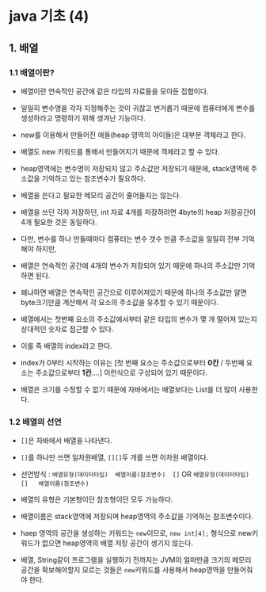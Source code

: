 # java 기초 (4)

## 1. 배열

### 1.1 배열이란?
- 배열이란 연속적인 공간에 같은 타입의 자료들을 모아둔 집합이다.
- 일일히 변수명을 각자 지정해주는 것이 귀찮고 번거롭기 때문에 컴퓨터에게 변수를 생성하라고 명령하기 위해 생겨난 기능이다.

- new를 이용해서 만들어진 애들(heap 영역의 아이들)은 대부분 객체라고 한다. 
- 배열도 new 키워드를 통해서 만들어지기 때문에 객체라고 할 수 있다.
- heap영역에는 변수명이 저장되지 않고 주소값만 저장되기 때문에, stack영역에 주소값을 기억하고 있는 참조변수가 필요하다.

- 배열을 쓴다고 필요한 메모리 공간이 줄어들지는 않는다. 
- 배열을 쓰던 각자 저장하던, int 자료 4개를 저장하려면 4byte의 heap 저장공간이 4개 필요한 것은 동일하다.
- 다만, 변수를 하나 만들때마다 컴퓨터는 변수 갯수 만큼 주소값을 일일히 전부 기억해야 하지만, 
- 배열은 연속적인 공간에 4개의 변수가 저장되어 있기 때문에 하나의 주소값만 기억하면 된다. 
- 왜냐하면 배열은 연속적인 공간으로 이루어져있기 때문에 하나의 주소값만 알면 byte크기만큼 계산해서 각 요소의 주소값을 유추할 수 있기 때문이다.

- 배열에서는 첫번째 요소의 주소값에서부터 같은 타입의 변수가 몇 개 떨어져 있는지 상대적인 숫자로 접근할 수 있다.
- 이를 즉 배열의 index라고 한다.
- index가 0부터 시작하는 이유는 [첫 번째 요소는 주소값으로부터 **0칸** / 두번째 요소는 주소값으로부터 **1칸**....] 이런식으로 구성되어 있기 때문이다.

- 배열은 크기를 수정할 수 없기 때문에 자바에서는 배열보다는 List를 더 많이 사용한다. 

### 1.2 배열의 선언
- `[]`은 자바에서 배열을 나타낸다. 
- `[]`를 하나만 쓰면 일차원배열, `[][]`두 개를 쓰면 이차원 배열이다. 

- 선언방식 : `배열유형(데이터타입)  배열이름(참조변수)  []`   OR   `배열유형(데이터타입)   []   배열이름(참조변수)`

- 배열의 유형은 기본형이던 참조형이던 모두 가능하다. 
- 배열이름은 stack영역에 저장되며 heap영역의 주소값을 기억하는 참조변수이다. 
- haep 영역의 공간을 생성하는 키워드는 `new`이므로, `new int[4];` 형식으로 new키워드가 없으면 heap영역의 배열 저장 공간이 생기지 않는다.

- 배열, String같이 프로그램을 실행하기 전까지는 JVM이 얼마만큼 크기의 메모리 공간을 확보해야할지 모르는 것들은 `new`키워드를 사용해서 heap영역을 만들어줘야 한다. 


